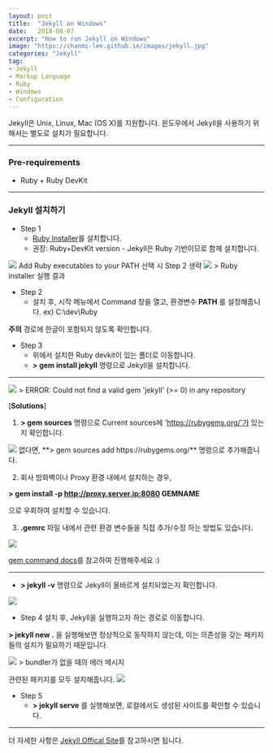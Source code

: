 ```yaml
---
layout: post
title:  "Jekyll on Windows"
date:   2018-08-07
excerpt: "How to run Jekyll on Windows"
image: "https://chanmi-lee.github.io/images/jekyll.jpg"
categories: "Jekyll"
tag:
- Jekyll
- Markup Language
- Ruby
- Windows
- Configuration
---
```


Jekyll은 Unix, Linux, Mac (OS X)를 지원합니다.
윈도우에서 Jekyll을 사용하기 위해서는 별도로 설치가 필요합니다.

---

### Pre-requirements

* Ruby + Ruby DevKit

---

### Jekyll 설치하기

* Step 1
  - [Ruby Installer](https://rubyinstaller.org/)를 설치합니다.
  - 권장: Ruby+DevKit version - Jekyll은 Ruby 기반이므로 함께 설치합니다.

<img src="{{ site.url }}/images/jekyll-on-windows-install-ruby.png">
Add Ruby executables to your PATH 선택 시 Step 2 생략

<img src="{{ site.url }}/images/jekyll-on-windows-run-ruby-installer.png">
> Ruby installer 실행 결과

* Step 2
  - 설치 후, 시작 메뉴에서 Command 창을 열고, 환경변수 **PATH** 를 설정해줍니다.
ex) C:\dev\Ruby

**주의** 경로에 한글이 포함되지 않도록 확인합니다.

* Step 3
  - 위에서 설치한 Ruby devkit이 있는 폴더로 이동합니다.
  - **> gem install jekyll** 명령으로 Jekyll을 설치합니다.

---

<img src="{{ site.url }}/images/jekyll-on-windows-install-jekyll.png">
> ERROR:  Could not find a valid gem 'jekyll' (>= 0) in any repository

[**Solutions**]
1. **> gem sources** 명령으로 Current sources에 'https://rubygems.org/'가 있는지 확인합니다.

<img src="{{ site.url }}/images/jekyll-on-windows-gem-sources.png">
없다면, **> gem sources add https://rubygems.org/** 명령으로 추가해줍니다.

2. 회사 방화벽이나 Proxy 환경 내에서 설치하는 경우,

**> gem install -p http://proxy.server.ip:8080 GEMNAME**

으로 우회하여 설치할 수 있습니다.

3. **.gemrc** 파일 내에서 관련 환경 변수들을 직접 추가/수정 하는 방법도 있습니다.

<img src="{{ site.url }}/images/jekyll-on-windows-gem-configurtion.png">

[gem command docs](https://guides.rubygems.org/command-reference/)를 참고하여 진행해주세요 :)

---

  - **> jekyll -v** 명령으로 Jekyll이 올바르게 설치되었는지 확인합니다.
<img src="{{ site.url }}/images/jekyll-on-windows-verify-jekyll.png">

* Step 4
설치 후, Jekyll을 실행하고자 하는 경로로 이동합니다.

**> jekyll new .** 을 실행해보면 정상적으로 동작하지 않는데, 이는 의존성을 갖는 패키지들의 설치가 필요하기 때문입니다.

<img src="{{ site.url }}/images/jekyll-on-windows-error-message-bundler.png">
> bundler가 없을 때의 에러 메시지

관련된 패키지를 모두 설치해줍니다.
<img src="{{ site.url }}/images/jekyll-on-windows-install-bundler.png">

* Step 5
  - **> jekyll serve** 를 실행해보면, 로컬에서도 생성된 사이트를 확인할 수 있습니다.

---

더 자세한 사항은 [Jekyll Offical Site](http://jekyllrb-ko.github.io/docs/home/)를 참고하시면 됩니다.
